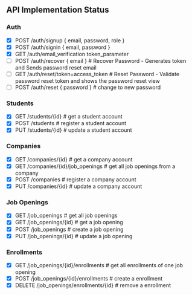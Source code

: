 ## API Implementation Status

### Auth
- [X] POST /auth/signup  { email, password, role }
- [X] POST /auth/signin  { email, password }
- [X] GET /auth/email_verification  token_parameter
- [ ] POST /auth/recover   { email }                         # Recover Password - Generates token and Sends password reset email
- [ ] GET /auth/reset/token=access_token                     # Reset Password - Validate password reset token and shows the password reset view
- [ ] POST /auth/reset { password }                          # change to new password

### Students
- [X] GET /students/{id}                                     # get a student account
- [X] POST /students                                         # register a student account
- [X] PUT /students/{id}                                     # update a student account

### Companies
- [X] GET /companies/{id}                                    # get a company account
- [X] GET /companies/{id}/job_openings                       # get all job openings from a company
- [X] POST /companies # register a company account
- [X] PUT /companies/{id}                                    # update a company account

### Job Openings
- [X] GET /job_openings                                      # get all job openings
- [X] GET /job_openings/{id}                                 # get a job opening
- [X] POST /job_openings                                     # create a job opening
- [X] PUT /job_openings/{id}                                 # update a job opening

### Enrollments
- [X] GET /job_openings/{id}/enrollments                     # get all enrollments of one job opening
- [X] POST /job_openings/{id}/enrollments                    # create a enrollment
- [X] DELETE /job_openings/enrollments/{id}                  # remove a enrollment
